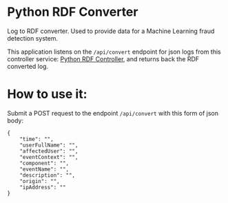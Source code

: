 # Python RDF Converter
Log to RDF converter. Used to provide data for a Machine Learning fraud detection system.

This application listens on the `/api/convert` endpoint for json logs from this controller service: [Python RDF Controller](https://github.com/bogdanbledea/python-rdf-controller), and returns back the RDF converted log.

# How to use it:
Submit a POST request to the endpoint `/api/convert` with this form of json body:
```
{
    "time": "",
    "userFullName": "",
    "affectedUser": "",
    "eventContext": "",
    "component": "",
    "eventName": "",
    "description": "",
    "origin": "",
    "ipAddress": ""
}
```
